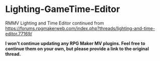 # Lighting-GameTime-Editor
RMMV Lighting and Time Editor continued from https://forums.rpgmakerweb.com/index.php?threads/lighting-and-time-editor.77169/

**I won't continue updating any RPG Maker MV plugins. Feel free to continue them on your own, but please provide a link to the original thread.**
